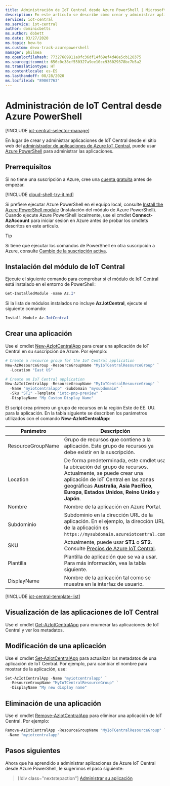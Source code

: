 ```yaml
---
title: Administración de IoT Central desde Azure PowerShell | Microsoft Docs
description: En este artículo se describe cómo crear y administrar aplicaciones de IoT Central desde Azure PowerShell.
services: iot-central
ms.service: iot-central
author: dominicbetts
ms.author: dobett
ms.date: 03/27/2020
ms.topic: how-to
ms.custom: devx-track-azurepowershell
manager: philmea
ms.openlocfilehash: 77327689911a0fc36df14f69ef4d48e5cb120375
ms.sourcegitcommit: 656c0c38cf550327a9ee10cc936029378bc7b5a2
ms.translationtype: HT
ms.contentlocale: es-ES
ms.lasthandoff: 08/28/2020
ms.locfileid: "89067763"
---
```

# <a name="manage-iot-central-from-azure-powershell"></a>Administración de IoT Central desde Azure PowerShell

[!INCLUDE [iot-central-selector-manage](../../../includes/iot-central-selector-manage.md)]

En lugar de crear y administrar aplicaciones de IoT Central desde el sitio web del [administrador de aplicaciones de Azure IoT Central](https://aka.ms/iotcentral), puede usar [Azure PowerShell](https://docs.microsoft.com/powershell/azure/) para administrar las aplicaciones.

## <a name="prerequisites"></a>Prerrequisitos

Si no tiene una suscripción a Azure, cree una [cuenta gratuita](https://azure.microsoft.com/free/?WT.mc_id=A261C142F) antes de empezar.

[!INCLUDE [cloud-shell-try-it.md](../../../includes/cloud-shell-try-it.md)]

Si prefiere ejecutar Azure PowerShell en el equipo local, consulte [Install the Azure PowerShell module](https://docs.microsoft.com/powershell/azure/install-az-ps) (Instalación del módulo de Azure PowerShell). Cuando ejecute Azure PowerShell localmente, use el cmdlet **Connect-AzAccount** para iniciar sesión en Azure antes de probar los cmdlets descritos en este artículo.

> [!TIP]
> Si tiene que ejecutar los comandos de PowerShell en otra suscripción a Azure, consulte [Cambio de la suscripción activa](/powershell/azure/manage-subscriptions-azureps?view=azps-3.4.0#change-the-active-subscription).

## <a name="install-the-iot-central-module"></a>Instalación del módulo de IoT Central

Ejecute el siguiente comando para comprobar si el [módulo de IoT Central](https://docs.microsoft.com/powershell/module/az.iotcentral/) está instalado en el entorno de PowerShell:

```powershell
Get-InstalledModule -name Az.I*
```

Si la lista de módulos instalados no incluye **Az.IotCentral**, ejecute el siguiente comando:

```powershell
Install-Module Az.IotCentral
```

## <a name="create-an-application"></a>Crear una aplicación

Use el cmdlet [New-AzIotCentralApp](https://docs.microsoft.com/powershell/module/az.iotcentral/New-AzIotCentralApp) para crear una aplicación de IoT Central en su suscripción de Azure. Por ejemplo:

```powershell
# Create a resource group for the IoT Central application
New-AzResourceGroup -ResourceGroupName "MyIoTCentralResourceGroup" `
  -Location "East US"
```

```powershell
# Create an IoT Central application
New-AzIotCentralApp -ResourceGroupName "MyIoTCentralResourceGroup" `
  -Name "myiotcentralapp" -Subdomain "mysubdomain" `
  -Sku "ST1" -Template "iotc-pnp-preview" `
  -DisplayName "My Custom Display Name"
```

El script crea primero un grupo de recursos en la región Este de EE. UU. para la aplicación. En la tabla siguiente se describen los parámetros utilizados con el comando **New-AzIotCentralApp**:

|Parámetro         |Descripción |
|------------------|------------|
|ResourceGroupName |Grupo de recursos que contiene a la aplicación. Este grupo de recursos ya debe existir en la suscripción. |
|Location |De forma predeterminada, este cmdlet usa la ubicación del grupo de recursos. Actualmente, se puede crear una aplicación de IoT Central en las zonas geográficas **Australia**, **Asia Pacífico**, **Europa**, **Estados Unidos**, **Reino Unido** y **Japón**. |
|Nombre              |Nombre de la aplicación en Azure Portal. |
|Subdominio         |Subdominio en la dirección URL de la aplicación. En el ejemplo, la dirección URL de la aplicación es `https://mysubdomain.azureiotcentral.com`. |
|SKU               |Actualmente, puede usar **ST1** o **ST2**. Consulte [Precios de Azure IoT Central](https://azure.microsoft.com/pricing/details/iot-central/). |
|Plantilla          | Plantilla de aplicación que se va a usar. Para más información, vea la tabla siguiente. |
|DisplayName       |Nombre de la aplicación tal como se muestra en la interfaz de usuario. |

[!INCLUDE [iot-central-template-list](../../../includes/iot-central-template-list.md)]

## <a name="view-your-iot-central-applications"></a>Visualización de las aplicaciones de IoT Central

Use el cmdlet [Get-AzIotCentralApp](https://docs.microsoft.com/powershell/module/az.iotcentral/Get-AzIotCentralApp) para enumerar las aplicaciones de IoT Central y ver los metadatos.

## <a name="modify-an-application"></a>Modificación de una aplicación

Use el cmdlet [Set-AzIotCentralApp](https://docs.microsoft.com/powershell/module/az.iotcentral/set-aziotcentralapp) para actualizar los metadatos de una aplicación de IoT Central. Por ejemplo, para cambiar el nombre para mostrar de la aplicación, use:

```powershell
Set-AzIotCentralApp -Name "myiotcentralapp" `
  -ResourceGroupName "MyIoTCentralResourceGroup" `
  -DisplayName "My new display name"
```

## <a name="remove-an-application"></a>Eliminación de una aplicación

Use el cmdlet [Remove-AzIotCentralApp](https://docs.microsoft.com/powershell/module/az.iotcentral/Remove-AzIotCentralApp) para eliminar una aplicación de IoT Central. Por ejemplo:

```powershell
Remove-AzIotCentralApp -ResourceGroupName "MyIoTCentralResourceGroup" `
 -Name "myiotcentralapp"
```

## <a name="next-steps"></a>Pasos siguientes

Ahora que ha aprendido a administrar aplicaciones de Azure IoT Central desde Azure PowerShell, le sugerimos el paso siguiente:

> [!div class="nextstepaction"]
> [Administrar su aplicación](howto-administer.md)
